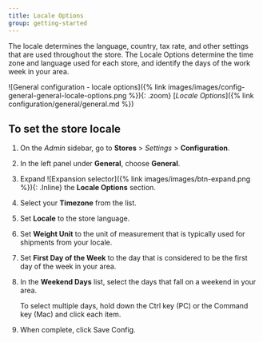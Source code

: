```yaml
---
title: Locale Options
group: getting-started
---
```


The locale determines the language, country, tax rate, and other settings that are used throughout the store. The Locale Options determine the time zone and language used for each store, and identify the days of the work week in your area.

![General configuration - locale options]({% link images/images/config-general-general-locale-options.png %}){: .zoom}
[_Locale Options_]({% link configuration/general/general.md %})

## To set the store locale

1. On the _Admin_ sidebar, go to **Stores** > _Settings_ > **Configuration**.

1. In the left panel under **General**, choose **General**.

1. Expand ![Expansion selector]({% link images/images/btn-expand.png %}){: .Inline} the **Locale Options** section.

1. Select your **Timezone** from the list.

1. Set **Locale** to the store language.

1. Set **Weight Unit** to the unit of measurement that is typically used for shipments from your locale.

1. Set **First Day of the Week** to the day that is considered to be the first day of the week in your area.

1. In the **Weekend Days** list, select the days that fall on a weekend in your area.

   To select multiple days, hold down the Ctrl key (PC) or the Command key (Mac) and click each item.

1. When complete, click <span class="btn">Save Config</span>.
